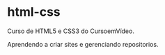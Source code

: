 # html-css
 Curso de HTML5 e CSS3 do CursoemVídeo.

 Aprendendo a criar sites e gerenciando repositorios.
